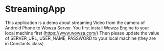 # StreamingApp

This application is a demo about streaming Video from the camera of Android Phone to Wowza Server.
You first install Wowza Engine to your local machine first (https://www.wowza.com/)
Then please update the value of SERVER_URL, USER_NAME, PASSWORD to your local machine (they are in Constants class)